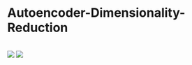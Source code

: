 # Autoencoder-Dimensionality-Reduction

</br>
<img src="https://predictivehacks.com/wp-content/uploads/2020/01/autoencoders.png">
<img src="https://ars.els-cdn.com/content/image/1-s2.0-S0925231215017671-gr16.jpg"> 
